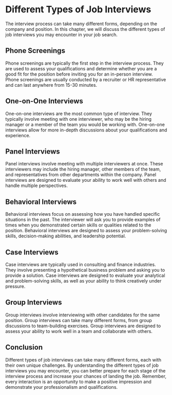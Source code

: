 Different Types of Job Interviews
=================================================================================

The interview process can take many different forms, depending on the company and position. In this chapter, we will discuss the different types of job interviews you may encounter in your job search.

Phone Screenings
----------------

Phone screenings are typically the first step in the interview process. They are used to assess your qualifications and determine whether you are a good fit for the position before inviting you for an in-person interview. Phone screenings are usually conducted by a recruiter or HR representative and can last anywhere from 15-30 minutes.

One-on-One Interviews
---------------------

One-on-one interviews are the most common type of interview. They typically involve meeting with one interviewer, who may be the hiring manager or a member of the team you would be working with. One-on-one interviews allow for more in-depth discussions about your qualifications and experience.

Panel Interviews
----------------

Panel interviews involve meeting with multiple interviewers at once. These interviewers may include the hiring manager, other members of the team, and representatives from other departments within the company. Panel interviews are designed to evaluate your ability to work well with others and handle multiple perspectives.

Behavioral Interviews
---------------------

Behavioral interviews focus on assessing how you have handled specific situations in the past. The interviewer will ask you to provide examples of times when you demonstrated certain skills or qualities related to the position. Behavioral interviews are designed to assess your problem-solving skills, decision-making abilities, and leadership potential.

Case Interviews
---------------

Case interviews are typically used in consulting and finance industries. They involve presenting a hypothetical business problem and asking you to provide a solution. Case interviews are designed to evaluate your analytical and problem-solving skills, as well as your ability to think creatively under pressure.

Group Interviews
----------------

Group interviews involve interviewing with other candidates for the same position. Group interviews can take many different forms, from group discussions to team-building exercises. Group interviews are designed to assess your ability to work well in a team and collaborate with others.

Conclusion
----------

Different types of job interviews can take many different forms, each with their own unique challenges. By understanding the different types of job interviews you may encounter, you can better prepare for each stage of the interview process and increase your chances of landing the job. Remember, every interaction is an opportunity to make a positive impression and demonstrate your professionalism and qualifications.
